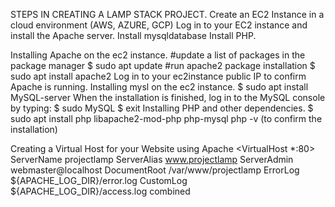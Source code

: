 STEPS IN CREATING A LAMP STACK PROJECT.
Create an EC2 Instance in a cloud environment (AWS, AZURE, GCP)
Log in to your EC2 instance and install the Apache server.
Install mysqldatabase
Install PHP.
 

Installing Apache on the ec2 instance.
#update a list of packages in the package manager
$ sudo apt update
#run apache2 package installation
$ sudo apt install apache2
Log in to your ec2instance public IP to confirm Apache is running.
Installing mysl on the ec2 instance.
$ sudo apt install MySQL-server
When the installation is finished, log in to the MySQL console by typing:
$ sudo MySQL
$ exit
Installing PHP and other dependencies.
$ sudo apt install php libapache2-mod-php php-mysql
php -v (to confirm the installation)

 Creating a Virtual Host for your Website using Apache
<VirtualHost *:80>
    ServerName projectlamp
    ServerAlias www.projectlamp 
    ServerAdmin webmaster@localhost
    DocumentRoot /var/www/projectlamp
    ErrorLog ${APACHE_LOG_DIR}/error.log
    CustomLog ${APACHE_LOG_DIR}/access.log combined
</VirtualHost>
